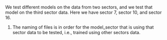 We test different models on the data from two sectors, and we test that model on the third sector data. Here we have sector 7, sector 10, and sector 16.

1. The naming of files is in order for the model_sector that is using that sector data to be tested, i.e., trained using other sectors data.
